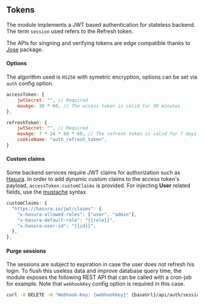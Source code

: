 ## Tokens

The module implements a JWT based authentication for stateless backend. The term `session` used refers to the Refresh token.

The APIs for singning and verifying tokens are edge compatible thanks to [Jose](https://github.com/panva/jose) package.

#### Options

The algorithm used is `HS256` with symetric encryption, options can be set via `auth` config option.

```js
accessToken: {
    jwtSecret: "", // Required
    maxAge: 30 * 60, // The access token is valid for 30 minutes
},

refreshToken: {
    jwtSecret: "", // Required
    maxAge: 7 * 24 * 60 * 60, // The refresh token is valid for 7 days
    cookieName: "auth_refresh_token",
}
```

#### Custom claims

Some backend services require JWT claims for authorization such as [Hasura](https://hasura.io). In order to add dynamic custom claims to the access token's payload, `accessToken.customClaims` is provided. For injecting **User** related fields, use the [mustache](https://github.com/janl/mustache.js) syntax.

```js
customClaims: {
  "https://hasura.io/jwt/claims": {
    "x-hasura-allowed-roles": ["user", "admin"],
    "x-hasura-default-role": "{{role}}",
    "x-hasura-user-id": "{{id}}",
  },
},
```

#### Purge sessions

The sessions are subject to expiration in case the user does not refresh his login. To flush this useless data and improve database query time, the module exposes the following REST API that can be called with a cron-job for example. Note that `webhookKey` config option is required in this case.

```bash
curl -X DELETE -H "Webhook-Key: {webhookKey}" {baseUrl}/api/auth/session/revoke/expired
```
